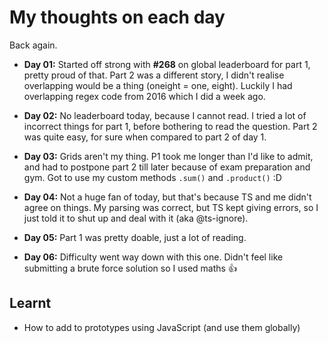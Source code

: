 # My thoughts on each day

Back again.

- **Day 01:** Started off strong with **#268** on global leaderboard for part 1, pretty proud of that. Part 2 was a different story, I didn't realise overlapping would be a thing (oneight = one, eight). Luckily I had overlapping regex code from 2016 which I did a week ago. 

- **Day 02:** No leaderboard today, because I cannot read. I tried a lot of incorrect things for part 1, before bothering to read the question. Part 2 was quite easy, for sure when compared to part 2 of day 1.

- **Day 03:** Grids aren't my thing. P1 took me longer than I'd like to admit, and had to postpone part 2 till later because of exam preparation and gym. Got to use my custom methods `.sum()` and `.product()` :D

- **Day 04:** Not a huge fan of today, but that's because TS and me didn't agree on things. My parsing was correct, but TS kept giving errors, so I just told it to shut up and deal with it (aka @ts-ignore).

- **Day 05:** Part 1 was pretty doable, just a lot of reading. 

- **Day 06:** Difficulty went way down with this one. Didn't feel like submitting a brute force solution so I used maths 👍

## Learnt

 - How to add to prototypes using JavaScript (and use them globally)

